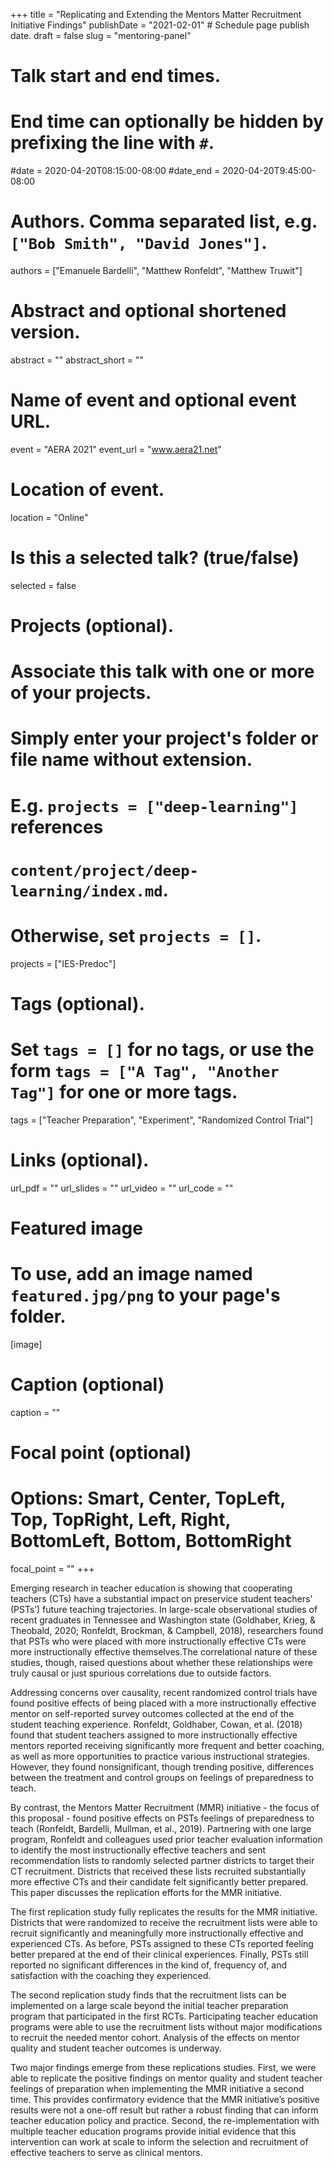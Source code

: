 +++
title = "Replicating and Extending the Mentors Matter Recruitment Initiative Findings"
publishDate = "2021-02-01"  # Schedule page publish date.
draft = false
slug = "mentoring-panel"

# Talk start and end times.
#   End time can optionally be hidden by prefixing the line with `#`.
#date = 2020-04-20T08:15:00-08:00
#date_end = 2020-04-20T9:45:00-08:00

# Authors. Comma separated list, e.g. `["Bob Smith", "David Jones"]`.
authors = ["Emanuele Bardelli", "Matthew Ronfeldt", "Matthew Truwit"]

# Abstract and optional shortened version.
abstract = ""
abstract_short = ""

# Name of event and optional event URL.
event = "AERA 2021"
event_url = "www.aera21.net"

# Location of event.
location = "Online"

# Is this a selected talk? (true/false)
selected = false

# Projects (optional).
#   Associate this talk with one or more of your projects.
#   Simply enter your project's folder or file name without extension.
#   E.g. `projects = ["deep-learning"]` references
#   `content/project/deep-learning/index.md`.
#   Otherwise, set `projects = []`.
projects = ["IES-Predoc"]

# Tags (optional).
#   Set `tags = []` for no tags, or use the form `tags = ["A Tag", "Another Tag"]` for one or more tags.
tags = ["Teacher Preparation", "Experiment", "Randomized Control Trial"]

# Links (optional).
url_pdf = ""
url_slides = ""
url_video = ""
url_code = ""

# Featured image
# To use, add an image named `featured.jpg/png` to your page's folder.
[image]
  # Caption (optional)
  caption = ""

  # Focal point (optional)
  # Options: Smart, Center, TopLeft, Top, TopRight, Left, Right, BottomLeft, Bottom, BottomRight
  focal_point = ""
+++

Emerging research in teacher education is showing that cooperating teachers (CTs) have a substantial impact on preservice student teachers’ (PSTs’) future teaching trajectories. In large-scale observational studies of recent graduates in Tennessee and Washington state (Goldhaber, Krieg, & Theobald, 2020; Ronfeldt, Brockman, & Campbell, 2018), researchers found that PSTs who were placed with more instructionally effective CTs were more instructionally effective themselves.The correlational nature of these studies, though, raised questions about whether these relationships were truly causal or just spurious correlations due to outside factors.

Addressing concerns over causality, recent randomized control trials have found positive effects of being placed with a more instructionally effective mentor on self-reported survey outcomes collected at the end of the student teaching experience. Ronfeldt, Goldhaber, Cowan, et al. (2018) found that student teachers assigned to more instructionally effective mentors reported  receiving significantly more frequent and better coaching, as well as more opportunities to practice various instructional strategies. However, they found nonsignificant, though trending positive, differences between the treatment and control groups on feelings of preparedness to teach.

By contrast, the Mentors Matter Recruitment (MMR) initiative - the focus of this proposal - found positive effects on PSTs feelings of preparedness to teach (Ronfeldt, Bardelli, Mullman, et al., 2019). Partnering with one large program, Ronfeldt and colleagues used prior teacher evaluation information to identify the most instructionally effective teachers and sent recommendation lists to randomly selected partner districts to target their CT recruitment. Districts that received these lists recruited substantially more effective CTs and their candidate felt significantly better prepared. This paper discusses the replication efforts for the MMR initiative.

The first replication study fully replicates the results for the MMR initiative. Districts that were randomized to receive the recruitment lists were able to recruit significantly and meaningfully more instructionally effective and experienced CTs. As before, PSTs assigned to these CTs  reported feeling better prepared at the end of their clinical experiences. Finally, PSTs still reported no significant differences in the kind of, frequency of, and satisfaction with the coaching they experienced.

The second replication study finds that the recruitment lists can be implemented on a large scale beyond the initial teacher preparation program that participated in the first RCTs. Participating teacher education programs were able to use the recruitment lists without major modifications to recruit the needed mentor cohort. Analysis of the effects on mentor quality and student teacher outcomes is underway.

Two major findings emerge from these replications studies. First, we were able to replicate the positive findings on mentor quality and student teacher feelings of preparation when implementing the MMR initiative a second time. This provides confirmatory evidence that the MMR initiative’s positive results were not a one-off result but rather a robust finding that can inform teacher education policy and practice. Second, the re-implementation with multiple teacher education programs provide initial evidence that this intervention can work at scale to inform the selection and recruitment of effective teachers to serve as clinical mentors.
